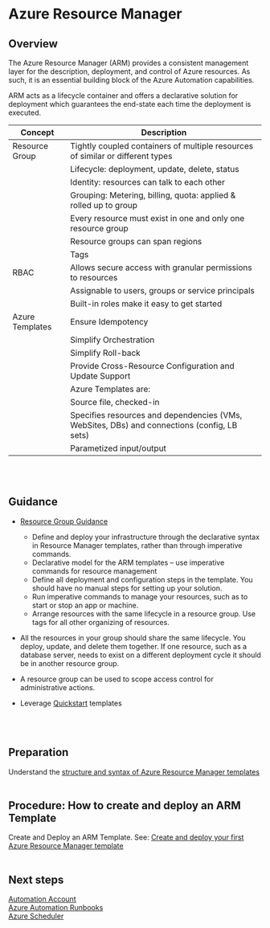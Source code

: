 # Azure Resource Manager 


## Overview 
The Azure Resource Manager (ARM) provides a consistent  management layer for the description, deployment, and control of Azure resources. As such, it is an essential building block of the Azure Automation capabilities. 

ARM acts as a lifecycle container and offers a declarative solution for deployment which guarantees the end-state each time the deployment is executed. 


|**Concept** | **Description** |
| -------------| -------------|
|Resource Group |Tightly coupled containers of multiple resources of similar or different types  
| |Lifecycle: deployment, update, delete, status  
| |Identity: resources can talk to each other  
| |Grouping: Metering, billing, quota: applied & rolled up to group 
| |Every resource must exist in one and only one resource group 
| |Resource groups can span regions 
| |Tags 
|RBAC |Allows secure access with granular permissions to resources 
| |Assignable to users, groups or service principals 
| |Built-in roles make it easy to get started 
|Azure Templates |Ensure Idempotency 
| |Simplify Orchestration 
| |Simplify Roll-back 
| |Provide Cross-Resource Configuration and Update Support  
| |Azure Templates are:  
| |Source file, checked-in 
| |Specifies resources and dependencies (VMs, WebSites, DBs) and connections (config, LB sets) 
| |Parametized input/output| 
<br />
<br />

## Guidance 

- [Resource Group Guidance](https://docs.microsoft.com/en-us/azure/azure-resource-manager/resource-group-overview#guidance) 

  - Define and deploy your infrastructure through the declarative syntax in Resource Manager templates, rather than through imperative commands. 
  - Declarative model for the ARM templates – use imperative commands for resource management 
  - Define all deployment and configuration steps in the template. You should have no manual steps for setting up your solution. 
  - Run imperative commands to manage your resources, such as to start or stop an app or machine. 
  - Arrange resources with the same lifecycle in a resource group. Use tags for all other organizing of resources. 

- All the resources in your group should share the same lifecycle. You deploy, update, and delete them together. If one resource, such as a database server, needs to exist on a different deployment cycle it should be in another resource group. 
- A resource group can be used to scope access control for administrative actions. 
- Leverage [Quickstart](https://github.com/Azure/azure-quickstart-templates) templates 
<br /> 
<br /> 

## Preparation 

Understand the [structure and syntax of Azure Resource Manager templates](https://docs.microsoft.com/en-us/azure/azure-resource-manager/resource-group-authoring-templates) 
<br /> 
<br /> 

## Procedure:  How to create and deploy an ARM Template 
Create and Deploy an ARM Template. See: [Create and deploy your first Azure Resource Manager template](https://docs.microsoft.com/en-us/azure/azure-resource-manager/resource-manager-create-first-template) 
<br /> 
<br /> 

## Next steps 
[Automation Account](https://github.com/alvarovitta/Azure-Automation-/blob/master/1.2-Azure-Automation-Account.md)   
[Azure Automation Runbooks](https://github.com/alvarovitta/Azure-Automation-/blob/master/1.3-Azure-Automation-Assets.md)   
[Azure Scheduler](https://github.com/alvarovitta/Azure-Automation-/blob/master/1.5-Azure-Scheduler.md)   

